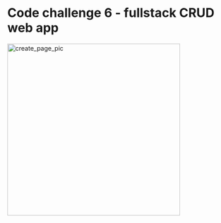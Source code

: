 # Code challenge 6 - fullstack CRUD web app
<img width="391" alt="create_page_pic" src="https://user-images.githubusercontent.com/43919114/201261713-fff3fde9-bbff-44ac-aef8-402a8a217981.PNG">
